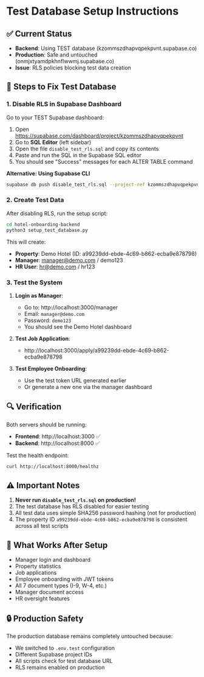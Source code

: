 # Test Database Setup Instructions

## ✅ Current Status
- **Backend**: Using TEST database (kzommszdhapvqpekpvnt.supabase.co)
- **Production**: Safe and untouched (onmjxtyamdpkhnflwwmj.supabase.co)
- **Issue**: RLS policies blocking test data creation

## 🚀 Steps to Fix Test Database

### 1. Disable RLS in Supabase Dashboard

Go to your TEST Supabase dashboard:
1. Open https://supabase.com/dashboard/project/kzommszdhapvqpekpvnt
2. Go to **SQL Editor** (left sidebar)
3. Open the file `disable_test_rls.sql` and copy its contents
4. Paste and run the SQL in the Supabase SQL editor
5. You should see "Success" messages for each ALTER TABLE command

**Alternative: Using Supabase CLI**
```bash
supabase db push disable_test_rls.sql --project-ref kzommszdhapvqpekpvnt
```

### 2. Create Test Data

After disabling RLS, run the setup script:

```bash
cd hotel-onboarding-backend
python3 setup_test_database.py
```

This will create:
- **Property**: Demo Hotel (ID: a99239dd-ebde-4c69-b862-ecba9e878798)
- **Manager**: manager@demo.com / demo123
- **HR User**: hr@demo.com / hr123

### 3. Test the System

1. **Login as Manager**:
   - Go to: http://localhost:3000/manager
   - Email: `manager@demo.com`
   - Password: `demo123`
   - You should see the Demo Hotel dashboard

2. **Test Job Application**:
   - http://localhost:3000/apply/a99239dd-ebde-4c69-b862-ecba9e878798

3. **Test Employee Onboarding**:
   - Use the test token URL generated earlier
   - Or generate a new one via the manager dashboard

## 🔍 Verification

Both servers should be running:
- **Frontend**: http://localhost:3000 ✅
- **Backend**: http://localhost:8000 ✅

Test the health endpoint:
```bash
curl http://localhost:8000/healthz
```

## ⚠️ Important Notes

1. **Never run `disable_test_rls.sql` on production!**
2. The test database has RLS disabled for easier testing
3. All test data uses simple SHA256 password hashing (not for production)
4. The property ID `a99239dd-ebde-4c69-b862-ecba9e878798` is consistent across all test scripts

## 🎯 What Works After Setup

- Manager login and dashboard
- Property statistics
- Job applications
- Employee onboarding with JWT tokens
- All 7 document types (I-9, W-4, etc.)
- Manager document access
- HR oversight features

## 🔒 Production Safety

The production database remains completely untouched because:
- We switched to `.env.test` configuration
- Different Supabase project IDs
- All scripts check for test database URL
- RLS remains enabled on production